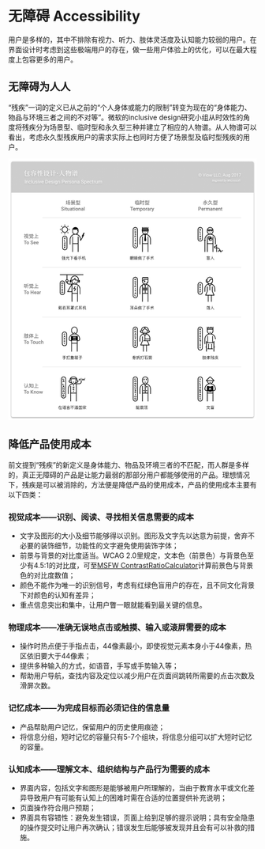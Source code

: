 # 无障碍 Accessibility

用户是多样的，其中不排除有视力、听力、肢体灵活度及认知能力较弱的用户。在界面设计时考虑到这些极端用户的存在，做一些用户体验上的优化，可以在最大程度上包容更多的用户。

## 无障碍为人人

“残疾”一词的定义已从之前的“个人身体或能力的限制”转变为现在的“身体能力、物品与环境三者之间的不对等”。微软的inclusive design研究小组从时效性的角度将残疾分为场景型、临时型和永久型三种并建立了相应的人物谱。从人物谱可以看出，考虑永久型残疾用户的需求实际上也同时方便了场景型及临时型残疾的用户。

![](../images/mobile_guide/Inclusive_Design_Showcase.png)

## 降低产品使用成本

前文提到“残疾”的新定义是身体能力、物品及环境三者的不匹配，而人群是多样的，真正无障碍的产品是让能力最弱的那部分用户都能够使用的产品。理想情况下，残疾是可以被消除的，方法便是降低产品的使用成本，产品的使用成本主要有以下四类：

### 视觉成本——识别、阅读、寻找相关信息需要的成本

* 文字及图形的大小及细节能够得以识别。图形及文字先以达意为前提，舍弃不必要的装饰细节，功能性的文字避免使用装饰字体；
* 前景与背景的对比度适当。WCAG 2.0里规定，文本色（前景色）与背景色至少有4.5:1的对比度，可至[MSFW ContrastRatioCalculator](http://www.msfw.com/Services/ContrastRatioCalculator)计算前景色与背景色的对比度数值；
* 颜色不能作为唯一的识别信号，考虑有红绿色盲用户的存在，且不同文化背景下对颜色的认知有差异；
* 重点信息突出和集中，让用户瞥一眼就能看到最关键的信息。

### 物理成本——准确无误地点击或触摸、输入或滚屏需要的成本

* 操作时热点便于手指点击，44像素最小，即使视觉元素本身小于44像素，热区依旧要大于44像素；
* 提供多种输入的方式，如语音，手写或手势输入等；
* 帮助用户导航，查找内容及定位以减少用户在页面间跳转所需要的点击次数及滑屏次数。

### 记忆成本——为完成目标而必须记住的信息量

* 产品帮助用户记忆，保留用户的历史使用痕迹；
* 将信息分组，短时记忆的容量只有5-7个组块，将信息分组可以扩大短时记忆的容量。

### 认知成本——理解文本、组织结构与产品行为需要的成本

* 界面内容，包括文字和图形是能够被用户所理解的，当由于教育水平或文化差异导致用户有可能有认知上的困难时需在合适的位置提供补充说明；
* 页面操作符合用户预期；
* 界面具有容错性：避免发生错误，页面上给到足够的提示说明；具有安全隐患的操作提交时让用户再次确认；错误发生后能够被发现并且会有可以补救的措施。

